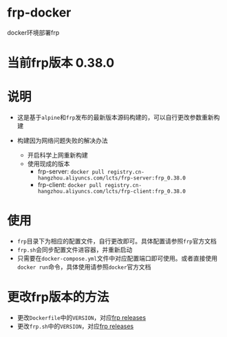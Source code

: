 # frp-docker
docker环境部署frp

# 当前frp版本 0.38.0

# 说明
- 这是基于`alpine`和`frp`发布的最新版本源码构建的，可以自行更改参数重新构建

- 构建因为网络问题失败的解决办法
  - 开启科学上网重新构建
  - 使用现成的版本
    - frp-server: `docker pull registry.cn-hangzhou.aliyuncs.com/lcts/frp-server:frp_0.38.0` 
    - frp-client: `docker pull registry.cn-hangzhou.aliyuncs.com/lcts/frp-client:frp_0.38.0`
    
# 使用
- `frp`目录下为相应的配置文件，自行更改即可。具体配置请参照`frp`官方文档
- `frp.sh`会同步配置文件进容器，并重新启动
- 只需要在`docker-compose.yml`文件中对应配置端口即可使用。或者直接使用`docker run`命令，具体使用请参照`docker`官方文档

# 更改frp版本的方法
- 更改`Dockerfile`中的`VERSION`，对应[frp releases](https://github.com/fatedier/frp/releases)
- 更改`frp.sh`中的`VERSION`，对应[frp releases](https://github.com/fatedier/frp/releases)